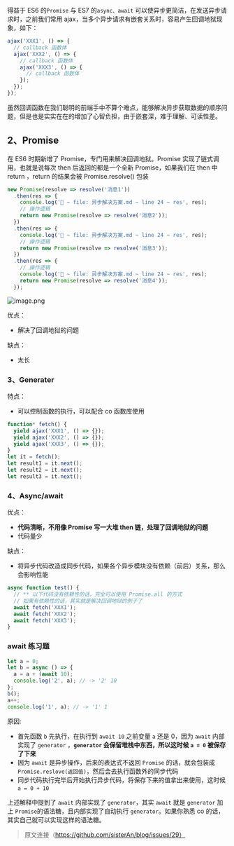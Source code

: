 得益于 ES6 的`Promise` 与 ES7 的`async、await` 可以使异步更简洁，在发送异步请求时，之前我们常用 ajax，当多个异步请求有嵌套关系时，容易产生回调地狱现象，如下：

```js
ajax('XXX1', () => {
  // callback 函数体
  ajax('XXX2', () => {
    // callback 函数体
    ajax('XXX3', () => {
      // callback 函数体
    });
  });
});
```

虽然回调函数在我们聪明的前端手中不算个难点，能够解决异步获取数据的顺序问题，但是也是实实在在的增加了心智负担，由于嵌套深，难于理解、可读性差。

## 2、Promise

在 ES6 时期新增了 Promise，专门用来解决回调地狱。Promise 实现了链式调用，也就是说每次 then 后返回的都是一个全新 Promise，如果我们在 then 中 return ，return 的结果会被 Promise.resolve() 包装

```js
new Promise(resolve => resolve('消息1'))
  .then(res => {
    console.log('🚀 ~ file: 异步解决方案.md ~ line 24 ~ res', res);
    // 操作逻辑
    return new Promise(resolve => resolve('消息2'));
  })
  .then(res => {
    console.log('🚀 ~ file: 异步解决方案.md ~ line 24 ~ res', res);
    // 操作逻辑
    return new Promise(resolve => resolve('消息3'));
  })
  .then(res => {
    // 操作逻辑
    console.log('🚀 ~ file: 异步解决方案.md ~ line 24 ~ res', res);
    return new Promise(resolve => resolve('消息4'));
  });
```

![image.png](https://p3-juejin.byteimg.com/tos-cn-i-k3u1fbpfcp/e90afaeab9234138bf4d8c9c8a7fafb8~tplv-k3u1fbpfcp-watermark.image?)

优点：

- 解决了回调地狱的问题

缺点：

- 太长

### 3、Generater

特点：

- 可以控制函数的执行，可以配合 co 函数库使用

```js
function* fetch() {
  yield ajax('XXX1', () => {});
  yield ajax('XXX2', () => {});
  yield ajax('XXX3', () => {});
}
let it = fetch();
let result1 = it.next();
let result2 = it.next();
let result3 = it.next();
```

### 4、Async/await

优点：

- **代码清晰，不用像 Promise 写一大堆 then 链，处理了回调地狱的问题**
- 代码量少

缺点：

- 将异步代码改造成同步代码，如果各个异步模块没有依赖（前后）关系，那么会影响性能

```js
async function test() {
  // ** 以下代码没有依赖性的话，完全可以使用 Promise.all 的方式
  // 如果有依赖性的话，其实就是解决回调地狱的例子了
  await fetch('XXX1');
  await fetch('XXX2');
  await fetch('XXX3');
}
```

### await 练习题

```js
let a = 0;
let b = async () => {
  a = a + (await 10);
  console.log('2', a); // -> '2' 10
};
b();
a++;
console.log('1', a); // -> '1' 1
```

原因:

- 首先函数 `b` 先执行，在执行到 `await 10` 之前变量 `a` 还是 0，因为 `await` 内部实现了 `generator` ，**`generator` 会保留堆栈中东西，所以这时候 `a = 0` 被保存了下来**
- 因为 `await` 是异步操作，后来的表达式不返回 `Promise` 的话，就会包装成 `Promise.reslove(返回值)`，然后会去执行函数外的同步代码
- 同步代码执行完毕后开始执行异步代码，将保存下来的值拿出来使用，这时候 `a = 0 + 10`

上述解释中提到了 `await` 内部实现了 `generator`，其实 `await` 就是 `generator` 加上 `Promise`的语法糖，且内部实现了自动执行 `generator`。如果你熟悉 co 的话，其实自己就可以实现这样的语法糖。

> 原文连接（https://github.com/sisterAn/blog/issues/29）
